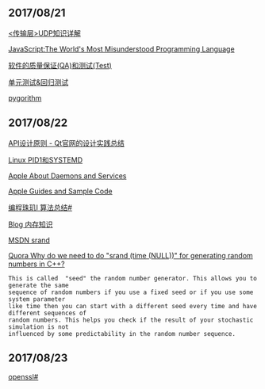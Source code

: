 ## 2017/08/21

[<传输层>UDP知识详解 ](http://blog.csdn.net/tianshuai1111/article/details/8134833)

[JavaScript:The World's Most Misunderstood Programming Language](http://javascript.crockford.com/javascript.html)

[软件的质量保证(QA)和测试(Test)](http://www.cnblogs.com/xinz/archive/2011/11/14/2247980.html)

[单元测试&回归测试](http://www.cnblogs.com/xinz/archive/2011/11/20/2255830.html)

[pygorithm](http://pygorithm.readthedocs.io/en/latest/)

## 2017/08/22

[API设计原则 - Qt官网的设计实践总结](https://github.com/oldratlee/translations/tree/master/api-design-principles-from-qt)

[Linux PID1和SYSTEMD](http://coolshell.cn/articles/17998.html)

[Apple About Daemons and Services](https://developer.apple.com/library/content/documentation/MacOSX/Conceptual/BPSystemStartup/Chapters/Introduction.html)

[Apple Guides and Sample Code](https://developer.apple.com/library/content/navigation/)

[编程珠玑I 算法总结#](http://www.cnblogs.com/HappyAngel/archive/2011/03/15/1985261.html)

[Blog 内存知识](http://blog.jobbole.com/34303/)

[MSDN srand](https://msdn.microsoft.com/en-us/library/aa272944(v=vs.60).aspx)

[Quora Why do we need to do "srand (time (NULL))" for generating random numbers in C++?](https://www.quora.com/Why-do-we-need-to-do-srand-time-NULL-for-generating-random-numbers-in-C++)

```
This is called  "seed" the random number generator. This allows you to generate the same 
sequence of random numbers if you use a fixed seed or if you use some system parameter 
like time then you can start with a different seed every time and have different sequences of 
random numbers. This helps you check if the result of your stochastic simulation is not 
influenced by some predictability in the random number sequence.
```

## 2017/08/23

[openssl#](https://github.com/Microsoft/ostc-openssl)




